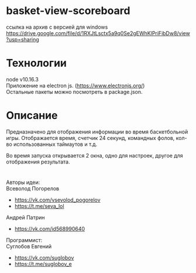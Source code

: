 # basket-view-scoreboard
ссылка на архив с версией для windows  
https://drive.google.com/file/d/1RXJtLsctx5a9q0Se2gEWhKlPriFibDw8/view?usp=sharing
# Технологии
node v10.16.3  
Приложение на electron js. (https://www.electronjs.org/)  
Остальные пакеты можно посмотреть в package.json.

# Описание
Предназначено для отображения информации во время баскетбольной игры.
Отображается время, счетчик 24 секунд, командных фолов, кол-во использованных таймаутов и т.д.

Во время запуска открывается 2 окна, одно для настроек, другое для отображения результата.

# 
Авторы идеи:  
Всеволод Погорелов
+ https://vk.com/vsevolod_pogorelov
+ https://t.me/seva_lol

Андрей Патрин
+ https://vk.com/id568990640

Программист:  
Суглобов Евгений
+ https://vk.com/suglobov
+ https://t.me/suglobov_e


